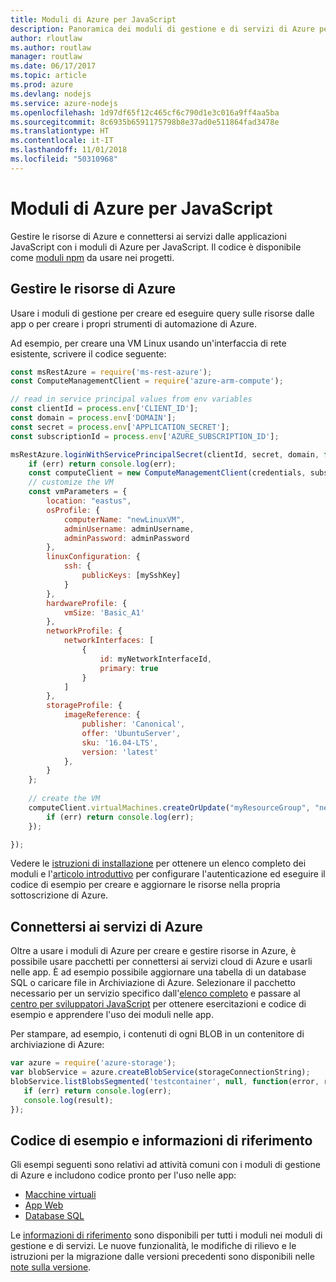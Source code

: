 ```yaml
---
title: Moduli di Azure per JavaScript
description: Panoramica dei moduli di gestione e di servizi di Azure per JavaScript
author: rloutlaw
ms.author: routlaw
manager: routlaw
ms.date: 06/17/2017
ms.topic: article
ms.prod: azure
ms.devlang: nodejs
ms.service: azure-nodejs
ms.openlocfilehash: 1d97df65f12c465cf6c790d1e3c016a9ff4aa5ba
ms.sourcegitcommit: 8c6935b6591175798b8e37ad0e511864fad3478e
ms.translationtype: HT
ms.contentlocale: it-IT
ms.lasthandoff: 11/01/2018
ms.locfileid: "50310968"
---
```

# <a name="azure-modules-for-javascript"></a>Moduli di Azure per JavaScript

Gestire le risorse di Azure e connettersi ai servizi dalle applicazioni JavaScript con i moduli di Azure per JavaScript. Il codice è disponibile come [moduli npm](node-sdk-azure-install.md) da usare nei progetti. 

## <a name="manage-azure-resources"></a>Gestire le risorse di Azure

Usare i moduli di gestione per creare ed eseguire query sulle risorse dalle app o per creare i propri strumenti di automazione di Azure. 

Ad esempio, per creare una VM Linux usando un'interfaccia di rete esistente, scrivere il codice seguente:

```javascript
const msRestAzure = require('ms-rest-azure');
const ComputeManagementClient = require('azure-arm-compute');

// read in service principal values from env variables
const clientId = process.env['CLIENT_ID'];
const domain = process.env['DOMAIN'];
const secret = process.env['APPLICATION_SECRET'];
const subscriptionId = process.env['AZURE_SUBSCRIPTION_ID'];

msRestAzure.loginWithServicePrincipalSecret(clientId, secret, domain, function (err, credentials, subscriptions) {
    if (err) return console.log(err);
    const computeClient = new ComputeManagementClient(credentials, subscriptionId);
    // customize the VM 
    const vmParameters = {
        location: "eastus",
        osProfile: {
            computerName: "newLinuxVM",
            adminUsername: adminUsername,
            adminPassword: adminPassword
        },
        linuxConfiguration: {
            ssh: {
                publicKeys: [mySshKey]
            }
        },
        hardwareProfile: {
            vmSize: 'Basic_A1'
        },
        networkProfile: {
            networkInterfaces: [
                {
                    id: myNetworkInterfaceId,
                    primary: true
                }
            ]
        },
        storageProfile: {
            imageReference: {
                publisher: 'Canonical',
                offer: 'UbuntuServer',
                sku: '16.04-LTS',
                version: 'latest'
            },
        }
    };
 
    // create the VM
    computeClient.virtualMachines.createOrUpdate("myResourceGroup", "newLinuxVM", vmParameters, function (err, data) {
        if (err) return console.log(err);
    });

});
```

Vedere le [istruzioni di installazione](node-sdk-azure-install.md) per ottenere un elenco completo dei moduli e l'[articolo introduttivo](node-sdk-azure-get-started.md) per configurare l'autenticazione ed eseguire il codice di esempio per creare e aggiornare le risorse nella propria sottoscrizione di Azure. 

## <a name="connect-to-azure-services"></a>Connettersi ai servizi di Azure

Oltre a usare i moduli di Azure per creare e gestire risorse in Azure, è possibile usare pacchetti per connettersi ai servizi cloud di Azure e usarli nelle app. È ad esempio possibile aggiornare una tabella di un database SQL o caricare file in Archiviazione di Azure. Selezionare il pacchetto necessario per un servizio specifico dall'[elenco completo](node-sdk-azure-install.md) e passare al [centro per sviluppatori JavaScript](https://azure.microsoft.com/develop/nodejs/) per ottenere esercitazioni e codice di esempio e apprendere l'uso dei moduli nelle app.

Per stampare, ad esempio, i contenuti di ogni BLOB in un contenitore di archiviazione di Azure:

```javascript
var azure = require('azure-storage');
var blobService = azure.createBlobService(storageConnectionString);
blobService.listBlobsSegmented('testcontainer', null, function(error, result, response) {
   if (err) return console.log(err);
   console.log(result);
});
```

## <a name="sample-code-and-reference"></a>Codice di esempio e informazioni di riferimento

Gli esempi seguenti sono relativi ad attività comuni con i moduli di gestione di Azure e includono codice pronto per l'uso nelle app:

- [Macchine virtuali](node-samples-services-compute.md)
- [App Web](node-samples-services-web-and-mobile.md)
- [Database SQL](node-samples-services-database.md)
   
Le [informazioni di riferimento](https://docs.microsoft.com/javascript/api) sono disponibili per tutti i moduli nei moduli di gestione e di servizi. Le nuove funzionalità, le modifiche di rilievo e le istruzioni per la migrazione dalle versioni precedenti sono disponibili nelle [note sulla versione](https://github.com/Azure/azure-sdk-for-node/releases).
